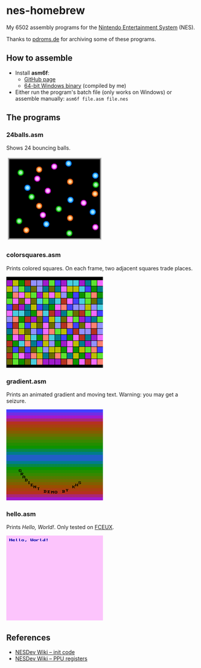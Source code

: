 # nes-homebrew

My 6502 assembly programs for the [Nintendo Entertainment System](http://en.wikipedia.org/wiki/Nintendo_Entertainment_System) (NES).

Thanks to [pdroms.de](https://pdroms.de) for archiving some of these programs.

## How to assemble
* Install **asm6f**:
  * [GitHub page](https://github.com/freem/asm6f)
  * [64-bit Windows binary](http://qallee.net/misc/asm6f-win64.zip) (compiled by me)
* Either run the program's batch file (only works on Windows) or assemble manually: `asm6f file.asm file.nes`

## The programs

### 24balls.asm
Shows 24 bouncing balls.

![24balls.asm](24balls.png)

### colorsquares.asm
Prints colored squares. On each frame, two adjacent squares trade places.

![colorsquares.asm](colorsquares.png)

### gradient.asm
Prints an animated gradient and moving text. Warning: you may get a seizure.

![gradient.asm](gradient.png)

### hello.asm
Prints *Hello, World!*. Only tested on [FCEUX](http://www.fceux.com).

![hello.asm](hello.png)

## References
* [NESDev Wiki &ndash; init code](http://wiki.nesdev.com/w/index.php/Init_code)
* [NESDev Wiki &ndash; PPU registers](http://wiki.nesdev.com/w/index.php/PPU_registers)
